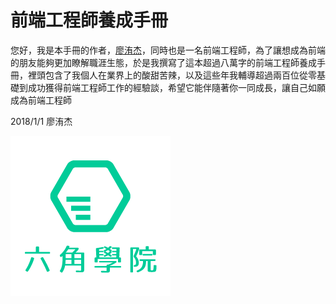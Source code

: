 # 前端工程師養成手冊

您好，我是本手冊的作者，[廖洧杰](https://www.facebook.com/sfismy)，同時也是一名前端工程師，為了讓想成為前端的朋友能夠更加瞭解職涯生態，於是我撰寫了這本超過八萬字的前端工程師養成手冊，裡頭包含了我個人在業界上的酸甜苦辣，以及這些年我輔導超過兩百位從零基礎到成功獲得前端工程師工作的經驗談，希望它能伴隨著你一同成長，讓自己如願成為前端工程師

2018/1/1 廖洧杰

[![](/assets/20040221Pcu2oNzdNH.png)](https://goo.gl/3V9RwG)

